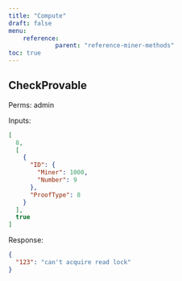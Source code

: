 ```yaml
---
title: "Compute"
draft: false
menu:
    reference:
             parent: "reference-miner-methods"
toc: true
---
```


## CheckProvable

Perms: admin

Inputs:

```json
[
  8,
  [
    {
      "ID": {
        "Miner": 1000,
        "Number": 9
      },
      "ProofType": 8
    }
  ],
  true
]
```

Response:

```json
{
  "123": "can't acquire read lock"
}
```
